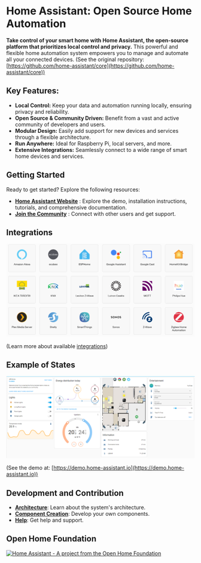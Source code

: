 # Home Assistant: Open Source Home Automation

**Take control of your smart home with Home Assistant, the open-source platform that prioritizes local control and privacy.**  This powerful and flexible home automation system empowers you to manage and automate all your connected devices.  (See the original repository: [https://github.com/home-assistant/core](https://github.com/home-assistant/core))

## Key Features:

*   **Local Control:**  Keep your data and automation running locally, ensuring privacy and reliability.
*   **Open Source & Community Driven:** Benefit from a vast and active community of developers and users.
*   **Modular Design:** Easily add support for new devices and services through a flexible architecture.
*   **Run Anywhere:** Ideal for Raspberry Pi, local servers, and more.
*   **Extensive Integrations:** Seamlessly connect to a wide range of smart home devices and services.

## Getting Started

Ready to get started? Explore the following resources:

*   **[Home Assistant Website](https://home-assistant.io/)** :  Explore the demo, installation instructions, tutorials, and comprehensive documentation.
*   **[Join the Community](https://www.home-assistant.io/join-chat/)** : Connect with other users and get support.

## Integrations
<!-- Consider adding a brief sentence to explain what "integrations" are in the context of Home Assistant.  For example:  "Home Assistant supports a vast library of integrations, which allow you to connect..." -->

![Home Assistant Integrations Screenshot](https://raw.githubusercontent.com/home-assistant/core/dev/.github/assets/screenshot-integrations.png)
<!-- Added a link back to the integrations page on the Home Assistant website. -->
(Learn more about available [integrations](https://home-assistant.io/integrations/))

## Example of States

![Home Assistant UI Example](https://raw.githubusercontent.com/home-assistant/core/dev/.github/assets/screenshot-states.png)
<!-- Added a link back to the demo page. -->
(See the demo at:  [https://demo.home-assistant.io](https://demo.home-assistant.io))

## Development and Contribution

*   **[Architecture](https://developers.home-assistant.io/docs/architecture_index/)**: Learn about the system's architecture.
*   **[Component Creation](https://developers.home-assistant.io/docs/creating_component_index/)**:  Develop your own components.
*   **[Help](https://home-assistant.io/help/)**: Get help and support.

##  Open Home Foundation

[![Home Assistant - A project from the Open Home Foundation](https://www.openhomefoundation.org/badges/home-assistant.png)](https://www.openhomefoundation.org/)